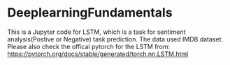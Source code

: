 # DeeplearningFundamentals
This is a Jupyter code for LSTM, which is a task for sentiment analysis(Postive or Negative) task prediction.
The data used IMDB dataset.
Please also check the offical pytorch for the LSTM from:
https://pytorch.org/docs/stable/generated/torch.nn.LSTM.html
